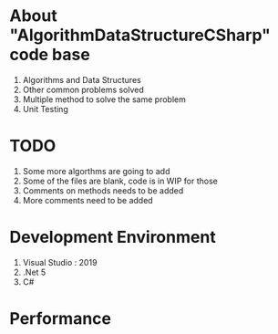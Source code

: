 # About "AlgorithmDataStructureCSharp" code base

1. Algorithms and Data Structures 
3. Other common problems solved
4. Multiple method to solve the same problem
5. Unit Testing

# TODO
1. Some more algorthms are going to add
2. Some of the files are blank, code is in WIP for those 
3. Comments on methods needs to be added
4. More comments need to be added

# Development Environment
1. Visual Studio : 2019
2. .Net 5
3. C# 

# Performance 


